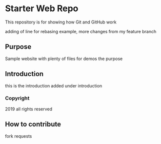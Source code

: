 # Starter Web Repo

This repository is for showing how Git and GitHub work

adding of line for rebasing example, more changes from my feature branch

## Purpose

Sample website with plenty of files for demos
the purpose
## Introduction
this is the introduction
added under introduction

### Copyright
2019 all rights reserved

## How to contribute

fork requests